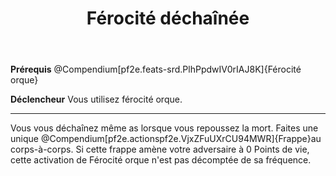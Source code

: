 ﻿---
title: Férocité déchaînée
titleEn: Rampaging Ferocity
id: FkfWKq9jhhPzKAbb
group: actions
---
<p><strong>Prérequis</strong> @Compendium[pf2e.feats-srd.PlhPpdwIV0rIAJ8K]{Férocité orque}</p><p><strong>Déclencheur</strong> Vous utilisez férocité orque.</p><hr><p>Vous vous déchaînez même as lorsque vous repoussez la mort. Faites une unique @Compendium[pf2e.actionspf2e.VjxZFuUXrCU94MWR]{Frappe}au corps-à-corps. Si cette frappe amène votre adversaire à 0 Points de vie, cette activation de Férocité orque n'est pas décomptée de sa fréquence.</p>

